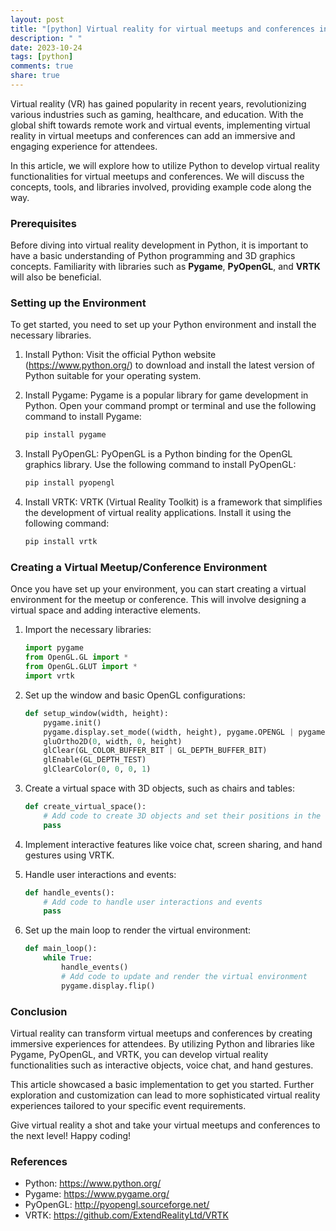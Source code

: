 ```yaml
---
layout: post
title: "[python] Virtual reality for virtual meetups and conferences in Python"
description: " "
date: 2023-10-24
tags: [python]
comments: true
share: true
---
```


Virtual reality (VR) has gained popularity in recent years, revolutionizing various industries such as gaming, healthcare, and education. With the global shift towards remote work and virtual events, implementing virtual reality in virtual meetups and conferences can add an immersive and engaging experience for attendees.

In this article, we will explore how to utilize Python to develop virtual reality functionalities for virtual meetups and conferences. We will discuss the concepts, tools, and libraries involved, providing example code along the way.

### Prerequisites

Before diving into virtual reality development in Python, it is important to have a basic understanding of Python programming and 3D graphics concepts. Familiarity with libraries such as **Pygame**, **PyOpenGL**, and **VRTK** will also be beneficial.

### Setting up the Environment

To get started, you need to set up your Python environment and install the necessary libraries.

1. Install Python: Visit the official Python website (https://www.python.org/) to download and install the latest version of Python suitable for your operating system.

2. Install Pygame: Pygame is a popular library for game development in Python. Open your command prompt or terminal and use the following command to install Pygame:

    ```python
    pip install pygame
    ```

3. Install PyOpenGL: PyOpenGL is a Python binding for the OpenGL graphics library. Use the following command to install PyOpenGL:

    ```python
    pip install pyopengl
    ```

4. Install VRTK: VRTK (Virtual Reality Toolkit) is a framework that simplifies the development of virtual reality applications. Install it using the following command:

    ```python
    pip install vrtk
    ```

### Creating a Virtual Meetup/Conference Environment

Once you have set up your environment, you can start creating a virtual environment for the meetup or conference. This will involve designing a virtual space and adding interactive elements.

1. Import the necessary libraries:

    ```python
    import pygame
    from OpenGL.GL import *
    from OpenGL.GLUT import *
    import vrtk
    ```

2. Set up the window and basic OpenGL configurations:

    ```python
    def setup_window(width, height):
        pygame.init()
        pygame.display.set_mode((width, height), pygame.OPENGL | pygame.DOUBLEBUF)
        gluOrtho2D(0, width, 0, height)
        glClear(GL_COLOR_BUFFER_BIT | GL_DEPTH_BUFFER_BIT)
        glEnable(GL_DEPTH_TEST)
        glClearColor(0, 0, 0, 1)
    ```

3. Create a virtual space with 3D objects, such as chairs and tables:

    ```python
    def create_virtual_space():
        # Add code to create 3D objects and set their positions in the virtual space
        pass
    ```

4. Implement interactive features like voice chat, screen sharing, and hand gestures using VRTK.

5. Handle user interactions and events:

    ```python
    def handle_events():
        # Add code to handle user interactions and events
        pass
    ```

6. Set up the main loop to render the virtual environment:

    ```python
    def main_loop():
        while True:
            handle_events()
            # Add code to update and render the virtual environment
            pygame.display.flip()
    ```

### Conclusion

Virtual reality can transform virtual meetups and conferences by creating immersive experiences for attendees. By utilizing Python and libraries like Pygame, PyOpenGL, and VRTK, you can develop virtual reality functionalities such as interactive objects, voice chat, and hand gestures.

This article showcased a basic implementation to get you started. Further exploration and customization can lead to more sophisticated virtual reality experiences tailored to your specific event requirements.

Give virtual reality a shot and take your virtual meetups and conferences to the next level! Happy coding!

### References

- Python: https://www.python.org/
- Pygame: https://www.pygame.org/
- PyOpenGL: http://pyopengl.sourceforge.net/
- VRTK: https://github.com/ExtendRealityLtd/VRTK